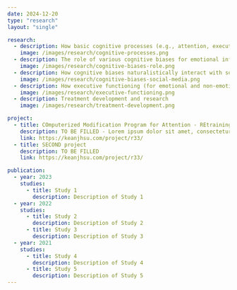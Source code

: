 ```yaml
---
date: 2024-12-20
type: "research"
layout: "single"

research:
  - description: How basic cognitive processes (e.g., attention, executive function) for emotional and non-emotional information are related to anhedonia and reward dysfunction in psychopathology
    image: /images/research/cognitive-processes.png
  - description: The role of various cognitive biases for emotional information in the maintenance of depression (including experimentally manipulating these cognitive biases)
    image: /images/research/cognitive-biases-role.png
  - description: How cognitive biases naturalistically interact with social media usage to predict maintenance of depression and anxiety symptoms
    image: /images/research/cognitive-biases-social-media.png
  - description: How executive functioning (for emotional and non-emotional information) are associated with cognitive biases and emotion regulation
    image: /images/research/executive-functioning.png
  - description: Treatment development and research
    image: /images/research/treatment-development.png

project:
  - title: COmputerized Modification Program for Attention - REtraining the Mind Trial (COMPARE Mind Trial)
    description: TO BE FILLED - Lorem ipsum dolor sit amet, consectetur adipiscing elit, sed do eiusmod tempor incididunt ut labore et dolore magna aliqua. Ut enim ad minim veniam, quis nostrud exercitation ullamco laboris nisi ut aliquip ex ea commodo consequat. Duis aute irure dolor in reprehenderit in voluptate velit esse cillum dolore eu fugiat nulla pariatur. Excepteur sint occaecat cupidatat non proident, sunt in culpa qui officia deserunt mollit anim id est laborum.
    link: https://keanjhsu.com/project/r33/
  - title: SECOND project
    description: TO BE FILLED
    link: https://keanjhsu.com/project/r33/

publication:
  - year: 2023
    studies:
      - title: Study 1
        description: Description of Study 1
  - year: 2022
    studies:
      - title: Study 2
        description: Description of Study 2
      - title: Study 3
        description: Description of Study 3
  - year: 2021
    studies:
      - title: Study 4
        description: Description of Study 4
      - title: Study 5
        description: Description of Study 5
---
```

